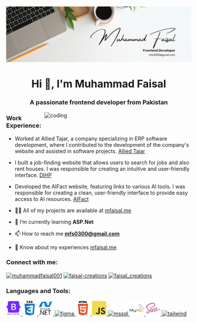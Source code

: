 ![logo](https://github.com/faisal163/faisal163/blob/main/banner.png)
<h1 align="center">Hi 👋, I'm Muhammad Faisal</h1>
<h3 align="center">A passionate frontend developer from Pakistan</h3>

<img align="right" alt="coding" width="400" src="https://user-images.githubusercontent.com/55389276/140866485-8fb1c876-9a8f-4d6a-98dc-08c4981eaf70.gif">

<h3 align="left">Work Experience:</h3>

- Worked at Allied Tajar, a company specializing in ERP software development, where I contributed to the development of the company's website and assisted in software projects. <a href="https://www.alliedtajar.com" target="_blank">Allied Tajar</a>

- I built a job-finding website that allows users to search for jobs and also rent houses. I was responsible for creating an intuitive and user-friendly interface. <a href="https://www.di-hp.com" target="_blank">DIHP</a>

- Developed the AIFact website, featuring links to various AI tools. I was responsible for creating a clean, user-friendly interface to provide easy access to AI resources. <a href="faisal163.github.io/aifact/index.html" target="_blank">AIFact</a>

- 👨‍💻 All of my projects are available at <a href="https://www.mfaisal.me" target="_blank">mfaisal.me</a>

- 🌱 I’m currently learning **ASP.Net**
 
- 📫 How to reach me **mfs0300@gmail.com**

- 📄 Know about my experiences <a href="https://www.mfaisal.me" target="_blank">mfaisal.me</a>

<h3 align="left">Connect with me:</h3>
<p align="left">
<a href="https://linkedin.com/in/muhammadfaisal001" target="blank"><img align="center" src="https://raw.githubusercontent.com/rahuldkjain/github-profile-readme-generator/master/src/images/icons/Social/linked-in-alt.svg" alt="muhammadfaisal001" height="30" width="40" /></a>
<a href="https://fb.com/faisal-creations" target="blank"><img align="center" src="https://raw.githubusercontent.com/rahuldkjain/github-profile-readme-generator/master/src/images/icons/Social/facebook.svg" alt="faisal-creations" height="30" width="40" /></a>
<a href="https://instagram.com/faisal_creations" target="blank"><img align="center" src="https://raw.githubusercontent.com/rahuldkjain/github-profile-readme-generator/master/src/images/icons/Social/instagram.svg" alt="faisal_creations" height="30" width="40" /></a>
</p>

<h3 align="left">Languages and Tools:</h3>
<p align="left"> <a href="https://getbootstrap.com" target="_blank" rel="noreferrer"> <img src="https://raw.githubusercontent.com/devicons/devicon/master/icons/bootstrap/bootstrap-plain-wordmark.svg" alt="bootstrap" width="40" height="40"/> </a> <a href="https://www.w3schools.com/css/" target="_blank" rel="noreferrer"> <img src="https://raw.githubusercontent.com/devicons/devicon/master/icons/css3/css3-original-wordmark.svg" alt="css3" width="40" height="40"/> </a> <a href="https://dotnet.microsoft.com/" target="_blank" rel="noreferrer"> <img src="https://raw.githubusercontent.com/devicons/devicon/master/icons/dot-net/dot-net-original-wordmark.svg" alt="dotnet" width="40" height="40"/> </a> <a href="https://www.figma.com/" target="_blank" rel="noreferrer"> <img src="https://www.vectorlogo.zone/logos/figma/figma-icon.svg" alt="figma" width="40" height="40"/> </a> <a href="https://www.w3.org/html/" target="_blank" rel="noreferrer"> <img src="https://raw.githubusercontent.com/devicons/devicon/master/icons/html5/html5-original-wordmark.svg" alt="html5" width="40" height="40"/> </a> <a href="https://developer.mozilla.org/en-US/docs/Web/JavaScript" target="_blank" rel="noreferrer"> <img src="https://raw.githubusercontent.com/devicons/devicon/master/icons/javascript/javascript-original.svg" alt="javascript" width="40" height="40"/> </a> <a href="https://www.microsoft.com/en-us/sql-server" target="_blank" rel="noreferrer"> <img src="https://www.svgrepo.com/show/303229/microsoft-sql-server-logo.svg" alt="mssql" width="40" height="40"/> </a> <a href="https://www.mysql.com/" target="_blank" rel="noreferrer"> <img src="https://raw.githubusercontent.com/devicons/devicon/master/icons/mysql/mysql-original-wordmark.svg" alt="mysql" width="40" height="40"/> </a> <a href="https://sass-lang.com" target="_blank" rel="noreferrer"> <img src="https://raw.githubusercontent.com/devicons/devicon/master/icons/sass/sass-original.svg" alt="sass" width="40" height="40"/> </a> <a href="https://tailwindcss.com/" target="_blank" rel="noreferrer"> <img src="https://www.vectorlogo.zone/logos/tailwindcss/tailwindcss-icon.svg" alt="tailwind" width="40" height="40"/> </a> </p>
